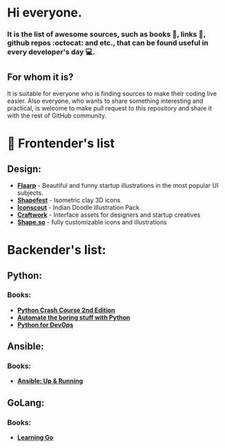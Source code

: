# Hi everyone. 
### It is the list of awesome sources, such as books :green_book:, links :link:, github repos :octocat: and etc., that can be found useful in every developer's day :computer:.

## For whom it is?
It is suitable for everyone who is finding sources to make their coding live easier. Also everyone, who wants to share something interesting and practical, is welcome to make pull request to this repository and share it with the rest of GitHub community.

# :notebook: Frontender's list
## Design:
* **[Flaarp](https://www.ls.graphics/illustrations/flaarp)** - Beautiful and funny startup illustrations in the most popular UI subjects.
* **[Shapefest](https://www.shapefest.com/expansions/isometric-clay-icons)** - Isometric clay 3D icons
* **[Iconscout](https://iconscout.com/illustration-pack/indian-doodle)** - Indian Doodle Illustration Pack
* **[Craftwork](https://craftwork.design/)** - Interface assets for designers and startup creatives
* **[Shape.so](https://shape.so/)** - fully customizable icons and illustrations


# Backender's list:
## Python:
### Books:
* **[Python Crash Course 2nd Edition](https://github.com/UlugbekMuslitdinov/awesome-sources/blob/main/backend/python/Python_Crash_Course_2nd_Edition.pdf)**
* **[Automate the boring stuff with Python](https://github.com/UlugbekMuslitdinov/awesome-sources/blob/main/backend/python/Automate%20the%20Boring%20Stuff%20with%20Python.pdf)**
* **[Python for DevOps]()**


## Ansible:
### Books:
* **[Ansible: Up & Running]()**

## GoLang:
### Books:
* **[Learning Go]()**